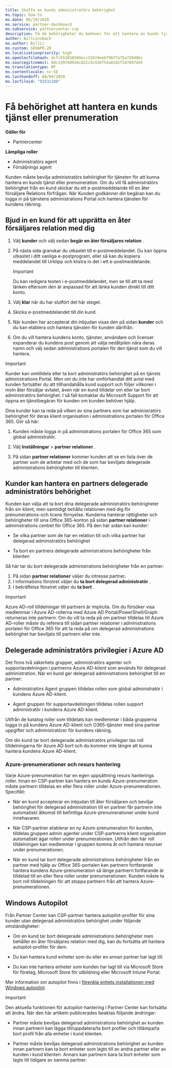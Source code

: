 ```yaml
---
title: Skaffa en kunds administratörs behörighet
ms.topic: how-to
ms.date: 06/19/2020
ms.service: partner-dashboard
ms.subservice: partnercenter-csp
description: Få de behörigheter du behöver för att hantera en kunds tjänst eller prenumeration åt dig. Lär dig hur behörigheter beviljas, återkallas och hanteras.
author: BillLinzbach
ms.author: BillLi
ms.custom: SEOAPR.20
ms.localizationpriority: high
ms.openlocfilehash: dcfc552016560ecc3167deebf96f7a75a72048bc
ms.sourcegitcommit: 8dc139749916c822c5c438f54a03d2f147697dd5
ms.translationtype: MT
ms.contentlocale: sv-SE
ms.lasthandoff: 08/04/2020
ms.locfileid: "92531188"
---
```

# <a name="obtain-permissions-to-manage-a-customers-service-or-subscription"></a>Få behörighet att hantera en kunds tjänst eller prenumeration

**Gäller för**

- Partnercenter

**Lämpliga roller**

- Administratörs agent
- Försäljnings agent

Kunden måste bevilja administratörs behörighet för tjänsten för att kunna hantera en kunds tjänst eller prenumeration. Om du vill få administratörs behörighet från en kund skickar du ett e-postmeddelande till en åter försäljare Relations förfrågan. När Kunden godkänner din begäran kan du logga in på tjänstens administrations Portal och hantera tjänsten för kundens räkning. 

## <a name="invite-a-customer-to-establish-a-reseller-relationship-with-you"></a>Bjud in en kund för att upprätta en åter försäljares relation med dig

1.  Välj **kunder** och välj sedan **begär en åter försäljares relation** .

2.  På nästa sida granskar du utkastet till e-postmeddelandet. Du kan öppna utkastet i ditt vanliga e-postprogram, eller så kan du kopiera meddelandet till Urklipp och klistra in det i ett e-postmeddelande. 

    >[!IMPORTANT]
    >Du kan redigera texten i e-postmeddelandet, men se till att ta med länken eftersom den är anpassad för att länka kunden direkt till ditt konto. 
    
3.  Välj **klar** när du har slutfört det här steget.

4.  Skicka e-postmeddelandet till din kund.

5.  När kunden har accepterat din inbjudan visas den på sidan **kunder** och du kan etablera och hantera tjänsten för kunden därifrån.

6.  Om du vill hantera kundens konto, tjänster, användare och licenser expanderar du kundens post genom att välja nedåtpilen nära deras namn och välj sedan administrations portalen för den tjänst som du vill hantera.

>[!IMPORTANT]  
>Kunder kan omtilldela eller ta bort administratörs behörighet på en tjänsts administrations Portal. Men om du inte har omförhandlat ditt avtal med kunden fortsätter du att tillhandahålla kund support och följer villkoren i moln åter försäljar avtalet, även när en kund tilldelar om eller tar bort administratörs behörighet. I så fall kontaktar du Microsoft Support för att öppna en tjänstbegäran för kunden om kunden behöver hjälp.

Dina kunder kan ta reda på vilken av sina partners som har administratörs behörighet för deras klient organisation i administrations portalen för Office 365. Gör så här:

1. Kunden måste logga in på administrations portalen för Office 365 som global administratör.

2. Välj **Inställningar**  >  **partner relationer** .

3. På sidan **partner relationer** kommer kunden att se en lista över de partner som de arbetar med och de som har beviljats delegerade administrations behörigheter till klienten.

## <a name="customers-can-manage-a-partners-delegated-admin-privileges"></a>Kunder kan hantera en partners delegerade administratörs behörighet 

Kunden kan välja att ta bort dina delegerade administratörs behörigheter från sin klient, men samtidigt behålla relationen med dig för prenumerations-och licens förnyelse. Kunderna hanterar rättigheter och behörigheter till sina Office 365-konton på sidan **partner relationer** i administrations centret för Office 365. På den här sidan kan kunder:

- Se vilka partner som de har en relation till och vilka partner har delegerad administratörs behörighet

- Ta bort en partners delegerade administrations behörigheter från klienten

Så här tar du bort delegerade administrations behörigheter från en partner:

1. På sidan **partner relationer** väljer du intresse partner.
2. I informations fönstret väljer du **ta bort delegerad administratör** .
3. I bekräftelse fönstret väljer du **ta bort** .

>[!IMPORTANT]  
>Azure AD-roll tilldelningar till partnern är implicita. Om du försöker visa medlemmar i Azure AD-rollerna med Azure AD Portal/PowerShell/Graph returneras inte partnern. Om du vill ta reda på om partner tilldelas till Azure AD-roller måste du referera till sidan partner relationer i administrations portalen för Office 365 för att ta reda på om delegerad administrations behörighet har beviljats till partnern eller inte.

## <a name="delegated-admin-privileges-in-azure-ad"></a>Delegerade administratörs privilegier i Azure AD 

Det finns två säkerhets grupper, administratörs agenter och supportavdelningen i partnerns Azure AD-klient som används för delegerad administration. När en kund ger delegerad administrations behörighet till en partner:

- Administratörs Agent gruppen tilldelas rollen som global administratör i kundens Azure AD-klient.

- Agent gruppen för supportavdelningen tilldelas rollen support administratör i kundens Azure AD-klient.

Utifrån de katalog roller som tilldelats kan medlemmar i båda grupperna logga in på kundens Azure AD-klient och O365-tjänster med sina partner uppgifter och administratörer för kundens räkning.

Om din kund tar bort delegerade administratörs privilegier tas roll tilldelningarna för Azure AD bort och du kommer inte längre att kunna hantera kundens Azure AD-klient.

### <a name="azure-subscriptions-and-resource-management"></a>Azure-prenumerationer och resurs hantering

Varje Azure-prenumeration har en egen uppsättning resurs hanterings roller. Innan en CSP-partner kan hantera en kunds Azure-prenumeration måste partnern tilldelas en eller flera roller under Azure-prenumerationen. Specifikt:

- När en kund accepterar en inbjudan till åter försäljaren och beviljar behörighet för delegerad administration till en partner får partnern inte automatiskt åtkomst till befintliga Azure-prenumerationer under kund innehavaren.

- När CSP-partner etablerar en ny Azure-prenumeration för kunden, tilldelas gruppen admin agenter under CSP-partnerns klient organisation automatiskt ägar rollen under prenumerationen. Utifrån den här roll tilldelningen kan medlemmar i gruppen komma åt och hantera resurser under prenumerationen.

- När en kund tar bort delegerade administrations behörigheter från en partner med hjälp av Office 365-portalen kan partnern fortfarande hantera kundens Azure-prenumeration så länge partnern fortfarande är tilldelad till en eller flera roller under prenumerationen. Kunden måste ta bort roll tilldelningen för att stoppa partnern från att hantera Azure-prenumerationen.

## <a name="windows-autopilot"></a>Windows Autopilot

Från Partner Center kan CSP-partner hantera autopilot-profiler för sina kunder utan delegerad administratörs behörighet under följande omständigheter: 

- Om en kund tar bort delegerade administrations behörigheter men behåller en åter försäljares relation med dig, kan du fortsätta att hantera autopilot-profiler för dem.

- Du kan hantera kund enheter som du eller en annan partner har lagt till. 

- Du kan inte hantera enheter som kunden har lagt till via Microsoft Store för företag, Microsoft Store för utbildning eller Microsoft Intune Portal.

Mer information om autopilot finns i [förenkla enhets installationen med Windows autopilot](autopilot.md).

>[!IMPORTANT]  
>Den aktuella funktionen för autopilot-hantering i Partner Center kan fortsätta att ändra. När den här artikeln publicerades beaktas följande ändringar:

- Partner måste beviljas delegerad administrations behörighet av kunden innan partnern kan lägga till/uppdatera/ta bort profiler och tillämpa/ta bort profil från alla enheter i kund klienten.

- Partner måste beviljas delegerad administrations behörighet av kunden innan partnern kan ta bort enheter som lagts till av andra partner eller av kunden i kund klienten. Annars kan partnern bara ta bort enheter som lagts till tidigare av samma partner.
